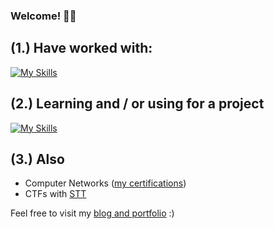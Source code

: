 ### Welcome! 👨‍💻

## (1.) Have worked with:
[![My Skills](https://skillicons.dev/icons?i=c,java,py,bash,docker,azure,ansible,postgresql,flask,html,js,css)](https://skillicons.dev)

## (2.) Learning and / or using for a project
[![My Skills](https://skillicons.dev/icons?i=kali,raspberrypi)](https://skillicons.dev) <br />

## (3.) Also
- Computer Networks (<a href="https://www.credly.com/users/axel-carapinha">my certifications</a>)
- CTFs with <a href="https://sectt.github.io/">STT</a>

Feel free to visit my <a href="https://axelcarapinha.github.io/">blog and portfolio</a> :)
